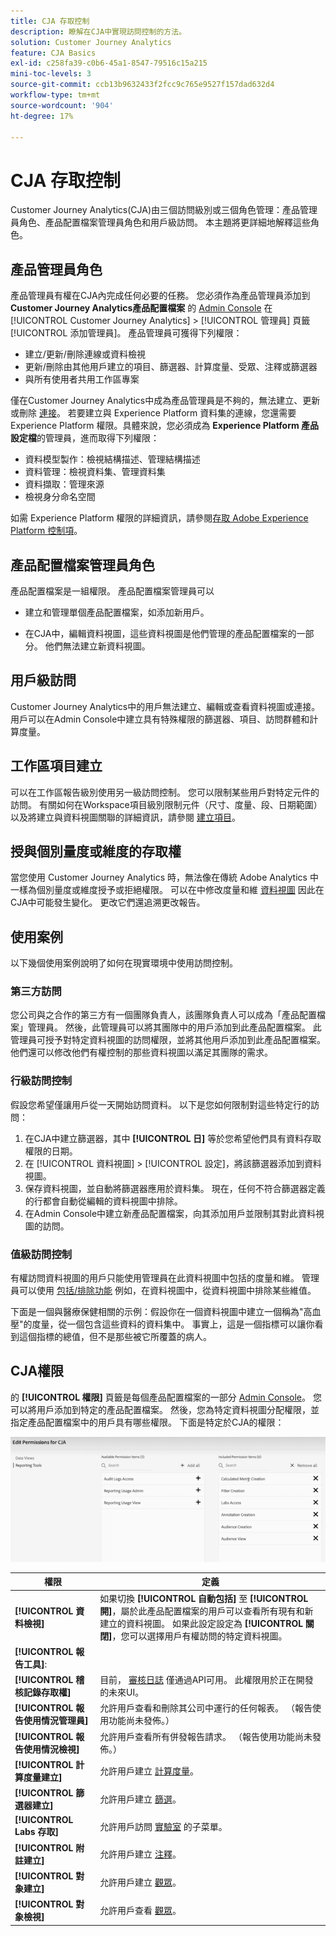 ```yaml
---
title: CJA 存取控制
description: 瞭解在CJA中實現訪問控制的方法。
solution: Customer Journey Analytics
feature: CJA Basics
exl-id: c258fa39-c0b6-45a1-8547-79516c15a215
mini-toc-levels: 3
source-git-commit: ccb13b9632433f2fcc9c765e9527f157dad632d4
workflow-type: tm+mt
source-wordcount: '904'
ht-degree: 17%

---
```


# CJA 存取控制

Customer Journey Analytics(CJA)由三個訪問級別或三個角色管理：產品管理員角色、產品配置檔案管理員角色和用戶級訪問。 本主題將更詳細地解釋這些角色。

## 產品管理員角色

產品管理員有權在CJA內完成任何必要的任務。 您必須作為產品管理員添加到 **Customer Journey Analytics產品配置檔案** 的 [Admin Console](https://adminconsole.adobe.com/enterprise/) 在 [!UICONTROL Customer Journey Analytics] > [!UICONTROL 管理員] 頁籤 [!UICONTROL 添加管理員]。 產品管理員可獲得下列權限：

* 建立/更新/刪除連線或資料檢視
* 更新/刪除由其他用戶建立的項目、篩選器、計算度量、受眾、注釋或篩選器
* 與所有使用者共用工作區專案

僅在Customer Journey Analytics中成為產品管理員是不夠的，無法建立、更新或刪除 [連接](/help/connections/overview.md)。 若要建立與 Experience Platform 資料集的連線，您還需要 Experience Platform 權限。具體來說，您必須成為 **Experience Platform 產品設定檔**&#x200B;的管理員，進而取得下列權限：

* 資料模型製作：檢視結構描述、管理結構描述
* 資料管理：檢視資料集、管理資料集
* 資料擷取：管理來源
* 檢視身分命名空間

如需 Experience Platform 權限的詳細資訊，請參閱[存取 Adobe Experience Platform 控制項](https://experienceleague.adobe.com/docs/experience-platform/access-control/home.html)。

## 產品配置檔案管理員角色

產品配置檔案是一組權限。 產品配置檔案管理員可以

* 建立和管理單個產品配置檔案，如添加新用戶。

* 在CJA中，編輯資料視圖，這些資料視圖是他們管理的產品配置檔案的一部分。 他們無法建立新資料視圖。

## 用戶級訪問

Customer Journey Analytics中的用戶無法建立、編輯或查看資料視圖或連接。 用戶可以在Admin Console中建立具有特殊權限的篩選器、項目、訪問群體和計算度量。

## 工作區項目建立

可以在工作區報告級別使用另一級訪問控制。 您可以限制某些用戶對特定元件的訪問。 有關如何在Workspace項目級別限制元件（尺寸、度量、段、日期範圍）以及將建立與資料視圖關聯的詳細資訊，請參閱 [建立項目](/help/analysis-workspace/curate-share/curate.md)。

## 授與個別量度或維度的存取權

當您使用 Customer Journey Analytics 時，無法像在傳統 Adobe Analytics 中一樣為個別量度或維度授予或拒絕權限。 可以在中修改度量和維 [資料視圖](/help/data-views/data-views.md) 因此在CJA中可能發生變化。 更改它們還追溯更改報告。

## 使用案例

以下幾個使用案例說明了如何在現實環境中使用訪問控制。

### 第三方訪問

您公司與之合作的第三方有一個團隊負責人，該團隊負責人可以成為「產品配置檔案」管理員。 然後，此管理員可以將其團隊中的用戶添加到此產品配置檔案。 此管理員可授予對特定資料視圖的訪問權限，並將其他用戶添加到此產品配置檔案。 他們還可以修改他們有權控制的那些資料視圖以滿足其團隊的需求。

### 行級訪問控制

假設您希望僅讓用戶從一天開始訪問資料。 以下是您如何限制對這些特定行的訪問：

1. 在CJA中建立篩選器，其中 **[!UICONTROL 日]** 等於您希望他們具有資料存取權限的日期。
1. 在 [!UICONTROL 資料視圖] > [!UICONTROL 設定]，將該篩選器添加到資料視圖。
1. 保存資料視圖，並自動將篩選器應用於資料集。 現在，任何不符合篩選器定義的行都會自動從編輯的資料視圖中排除。
1. 在Admin Console中建立新產品配置檔案，向其添加用戶並限制其對此資料視圖的訪問。

### 值級訪問控制

有權訪問資料視圖的用戶只能使用管理員在此資料視圖中包括的度量和維。 管理員可以使用 [包括/排除功能](/help/data-views/component-settings/include-exclude-values.md) 例如，在資料視圖中，從資料視圖中排除某些維值。

下面是一個與醫療保健相關的示例：假設你在一個資料視圖中建立一個稱為&quot;高血壓&quot;的度量，從一個包含這些資料的資料集中。 事實上，這是一個指標可以讓你看到這個指標的總值，但不是那些被它所覆蓋的病人。

## CJA權限

的 **[!UICONTROL 權限]** 頁籤是每個產品配置檔案的一部分 [Admin Console](https://adminconsole.adobe.com/enterprise/)。 您可以將用戶添加到特定的產品配置檔案。 然後，您為特定資料視圖分配權限，並指定產品配置檔案中的用戶具有哪些權限。 下面是特定於CJA的權限：

![管理控制台權限](assets/permissions.png)

| 權限 | 定義 |
| --- | --- |
| **[!UICONTROL 資料檢視]** | 如果切換 **[!UICONTROL 自動包括]** 至 **[!UICONTROL 開]**，屬於此產品配置檔案的用戶可以查看所有現有和新建立的資料視圖。 如果此設定設定為 **[!UICONTROL 關閉]**，您可以選擇用戶有權訪問的特定資料視圖。 |
| **[!UICONTROL 報告工具]**: |  |
| **[!UICONTROL 稽核記錄存取權]** | 目前， [審核日誌](https://adobe.io/cja-apis/docs/endpoints/auditlogs/) 僅通過API可用。 此權限用於正在開發的未來UI。 |
| **[!UICONTROL 報告使用情況管理員]** | 允許用戶查看和刪除其公司中運行的任何報表。 （報告使用功能尚未發佈。） |
| **[!UICONTROL 報告使用情況檢視]** | 允許用戶查看所有併發報告請求。 （報告使用功能尚未發佈。） |
| **[!UICONTROL 計算度量建立]** | 允許用戶建立 [計算度量](/help/components/calc-metrics/calc-metr-overview.md)。 |
| **[!UICONTROL 篩選器建立]** | 允許用戶建立 [篩選](/help/components/filters/filters-overview.md)。 |
| **[!UICONTROL Labs 存取]** | 允許用戶訪問 [實驗室](/help/labs/labs.md) 的子菜單。 |
| **[!UICONTROL 附註建立]** | 允許用戶建立 [注釋](/help/components/annotations/overview.md)。 |
| **[!UICONTROL 對象建立]** | 允許用戶建立 [觀眾](/help/components/audiences/audiences-overview.md)。 |
| **[!UICONTROL 對象檢視]** | 允許用戶查看 [觀眾](/help/components/audiences/audiences-overview.md)。 |